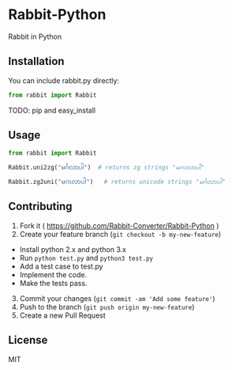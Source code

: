 # Rabbit-Python

Rabbit in Python

## Installation

You can include rabbit.py directly:

```python
from rabbit import Rabbit
```

TODO: pip and easy_install

## Usage

```python
from rabbit import Rabbit

Rabbit.uni2zg("မင်္ဂလာပါ")  # returns zg strings "မဂၤလာပါ"

Rabbit.zg2uni("မဂၤလာပါ")   # returns unicode strings "မင်္ဂလာပါ"
```

## Contributing

1. Fork it ( https://github.com/Rabbit-Converter/Rabbit-Python )
2. Create your feature branch (`git checkout -b my-new-feature`)
  - Install python 2.x and python 3.x
  - Run `python test.py` and `python3 test.py`
  - Add a test case to test.py
  - Implement the code.
  - Make the tests pass.
3. Commit your changes (`git commit -am 'Add some feature'`)
4. Push to the branch (`git push origin my-new-feature`)
5. Create a new Pull Request

## License
MIT

